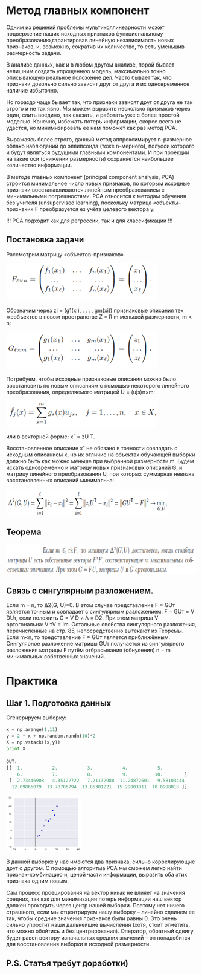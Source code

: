 # Метод главных компонент

Одним из решений проблемы мультиколлинеарности может подвержение наших исходных признаков функциональному преобразованию,гарантировав линейную независимость 
новых признаков, и, возможно, сократив их количество, то есть уменьшив размерность задачи.

В анализе данных, как и в любом другом анализе, порой бывает нелишним создать упрощенную модель, максимально точно описывающую реальное положение дел. Часто бывает так, что признаки довольно сильно зависят друг от друга и их одновременное наличие избыточно.

Но гораздо чаще бывает так, что признаки зависят друг от друга не так строго и не так явно. Мы можем выразить несколько признаков через один, слить воедино, так сказать, и работать уже с более простой моделью. Конечно, избежать потерь информации, скорее всего не удастся, но минимизировать ее нам поможет как раз метод PCA.

Выражаясь более строго, данный метод аппроксимирует n-размерное облако наблюдений до эллипсоида (тоже n-мерного), полуоси которого и будут являться будущими главными компонентами. И при проекции на такие оси (снижении размерности) сохраняется наибольшее количество информации.

В методе главных компонент (principal component analysis, PCA) строится минимальное число новых признаков, по которым исходные признаки восстанавливаются линейным 
преобразованием с минимальными погрешностями. PCA относится к методам обучения без учителя (unsupervised learning), поскольку матрица «объекты–признаки» F преобразуется
ез учёта целевого вектора y.

!!! PCA подходит как для регрессии, так и для классификации !!!

## Постановка задачи

Рассмотрим матрицу «объектов–признаков»

<a href="url"><img src="https://github.com/Shuregame/Python/blob/master/1.png" height="100" width="400" ></a>

Обозначим через zi = (g1(xi), . . . , gm(xi)) признаковые описания тех жеобъектов в новом пространстве Z = R m меньшей размерности, m < n:

<a href="url"><img src="https://github.com/Shuregame/Python/blob/master/2.png" height="100" width="400" ></a>

Потребуем, чтобы исходные признаковые описания можно было восстановить по новым описаниям с помощью некоторого линейного преобразования, определяемого матрицей U = (ujs)n×m:

<a href="url"><img src="https://github.com/Shuregame/Python/blob/master/3.png" height="70" width="400" ></a>

или в векторной форме: xˆ = zU T.

Восстановленное описание xˆ не обязано в точности
совпадать с исходным описанием x, но их отличие на объектах обучающей выборки
должно быть как можно меньше при выбранной размерности m. Будем искать одновременно и матрицу новых признаковых описаний G, и матрицу линейного преобразования U, при которых суммарная невязка восстановленных описаний минимальна:

<a href="url"><img src="https://github.com/Shuregame/Python/blob/master/4.png" height="70" width="430" ></a>

## Теорема

<a href="url"><img src="https://github.com/Shuregame/Python/blob/master/5.png" height="80" width="550" ></a>
## Связь с сингулярным разложением. 

Если m = n, то ∆2(G, U)=0. В этом случае
представление F = GUт является точным и совпадает с сингулярным разложением:
F = GUт = V DUт, если положить G = V D и Λ = D2. При этом матрица V ортогональна: V тV = Im. Остальные свойства сингулярного разложения, перечисленные
на стр. 85, непосредственно вытекают из Теоремы.
Если m<n, то представление F ≈ GUт является приближённым. Сингулярное
разложение матрицы GUт получается из сингулярного разложения матрицы F путём
отбрасывания (обнуления) n − m минимальных собственных значений.

# Практика

## Шаг 1. Подготовка данных

Сгенерируем выборку:
```Python
x = np.arange(1,11)
y = 2 * x + np.random.randn(10)*2
X = np.vstack((x,y))
print X

OUT:
[[  1.           2.           3.           4.           5.          
    6.           7.           8.           9.          10.        ]
 [  2.73446908   4.35122722   7.21132988  11.24872601   9.58103444   
  12.09865079  13.78706794  13.85301221  15.29003911  18.0998018 ]]
```

<a href="url"><img src="https://github.com/Shuregame/Python/blob/master/7.png" height="150" width="200" ></a>

В данной выборке у нас имеются два признака, сильно коррелирующие друг с другом. С помощью алгоритма PCA мы сможем легко найти признак-комбинацию и, ценой части информации, выразить оба этих признака одним новым.

Сам процесс проецирования на вектор никак не влияет на значения средних, так как для минимизации потерь информации наш вектор должен проходить через центр нашей выборки. Поэтому нет ничего страшного, если мы отцентрируем нашу выборку – линейно сдвинем ее так, чтобы средние значения признаков были равны 0. Это очень сильно упростит наши дальнейшие вычисления (хотя, стоит отметить, что можно обойтись и без центрирования).
Оператор, обратный сдвигу будет равен вектору изначальных средних значений – он понадобится для восстановления выборки в исходной размерности.

## P.S. Статья требут доработки) 
